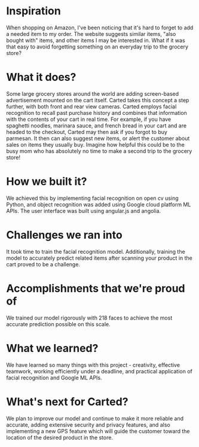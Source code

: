 # Inspiration
When shopping on Amazon, I've been noticing that it's hard to forget to add a needed item to my order. 
The website suggests similar items, "also bought with" items, and other items I may be interested in. 
What if it was that easy to avoid forgetting something on an everyday trip to the grocery store?

# What it does?
Some large grocery stores around the world are adding screen-based advertisement mounted on the cart itself. 
Carted takes this concept a step further, with both front and rear view cameras. 
Carted employs facial recognition to recall past purchase history and combines that information with the contents of your cart in real time. 
For example, if you have spaghetti noodles, marinara sauce, and french bread in your cart and are headed to the checkout, Carted may then ask if you forgot to buy parmesan. 
It then can also suggest new items, or alert the customer about sales on items they usually buy. 
Imagine how helpful this could be to the busy mom who has absolutely no time to make a second trip to the grocery store!

# How we built it?
We achieved this by implementing facial recognition on open cv using Python, and object recognition was added using Google cloud platform ML APIs. 
The user interface was built using angular.js and angolia.

# Challenges we ran into
It took time to train the facial recognition model. 
Additionally, training the model to accurately predict related items after scanning your product in the cart proved to be a challenge.

# Accomplishments that we're proud of
We trained our model rigorously with 218 faces to achieve the most accurate prediction possible on this scale.

# What we learned?
We have learned so many things with this project - creativity, effective teamwork, working efficiently under a deadline, and practical application of facial recognition and Google ML APIs.

# What's next for Carted?
We plan to improve our model and continue to make it more reliable and accurate, adding extensive security and privacy features, and also implementing a new GPS feature which will guide the customer toward the location of the desired product in the store.
